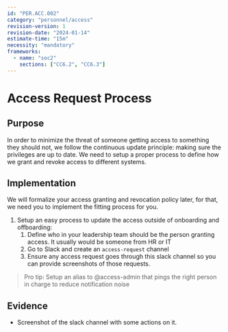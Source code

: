 ```yaml
---
id: "PER.ACC.002"
category: "personnel/access"
revision-version: 1
revision-date: "2024-01-14"
estimate-time: "15m"
necessity: "mandatory"
frameworks:
  - name: "soc2"
    sections: ["CC6.2", "CC6.3"]
---
```


# Access Request Process

## Purpose

In order to minimize the threat of someone getting access to something they
should not, we follow the continuous update principle: making sure the
privileges are up to date. We need to setup a proper process to define how we
grant and revoke access to different systems.

## Implementation

We will formalize your access granting and revocation policy later, for that, we
need you to implement the fitting process for you.

1. Setup an easy process to update the access outside of onboarding and
   offboarding:
   1. Define who in your leadership team should be the person granting access.
      It usually would be someone from HR or IT
   2. Go to Slack and create an `access-request` channel
   3. Ensure any access request goes through this slack channel so you can
      provide screenshots of those requests.

> Pro tip: Setup an alias to @access-admin that pings the right person in charge
> to reduce notification noise

## Evidence

- Screenshot of the slack channel with some actions on it.
